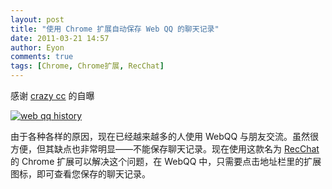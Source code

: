 ```yaml
---
layout: post
title: "使用 Chrome 扩展自动保存 Web QQ 的聊天记录"
date: 2011-03-21 14:57
author: Eyon
comments: true
tags: [Chrome, Chrome扩展, RecChat]
---
```

感谢 [crazy cc](http://iyise.com/) 的自曝

<a href="http://img.chromi.org/2011/03/web-qq-history.png">![](http://img.chromi.org/2011/03/web-qq-history.png "web qq history")</a>

由于各种各样的原因，现在已经越来越多的人使用 WebQQ 与朋友交流。虽然很方便，但其缺点也非常明显——不能保存聊天记录。现在使用这款名为 [RecChat](https://chrome.google.com/extensions/detail/aomeghiaolnaglcnibndcmkegkheipnh?hl=zh_CN#) 的 Chrome 扩展可以解决这个问题，在 WebQQ 中，只需要点击地址栏里的扩展图标，即可查看您保存的聊天记录。

